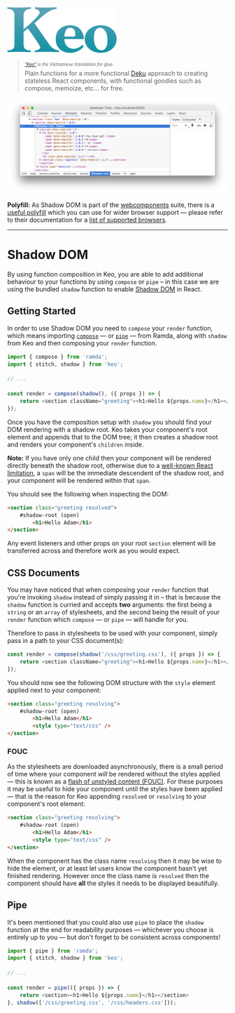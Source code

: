 <img src="../media/logo.png" alt="Keo" width="250" />

> <sub><sup>*["Keo"](https://vi.wikipedia.org/wiki/Keo) is the Vietnamese translation for glue.*</sup></sub><br />
> Plain functions for a more functional [Deku](https://github.com/dekujs/deku) approach to creating stateless React components, with functional goodies such as compose, memoize, etc... for free.

![Shadow DOM](../media/shadow-dom.png)

**Polyfill:** As Shadow DOM is part of the [webcomponents](https://developer.mozilla.org/en-US/docs/Web/Web_Components) suite, there is a [useful polyfill](https://github.com/webcomponents/webcomponentsjs) which you can use for wider browser support &mdash; please refer to their documentation for a [list of supported browsers](https://github.com/webcomponents/webcomponentsjs#browser-support).

---

# Shadow DOM

By using function composition in Keo, you are able to add additional behaviour to your functions by using `compose` or `pipe` &ndash; in this case we are using the bundled `shadow` function to enable [Shadow DOM](https://developer.mozilla.org/en-US/docs/Web/Web_Components/Shadow_DOM) in React.

## Getting Started

In order to use Shadow DOM you need to `compose` your `render` function, which means importing [`compose`](http://ramdajs.com/0.19.1/docs/#compose) &mdash; or [`pipe`](http://ramdajs.com/0.19.1/docs/#pipe) &mdash; from Ramda, along with `shadow` from Keo and then composing your `render` function.

```javascript
import { compose } from 'ramda';
import { stitch, shadow } from 'keo';

// ...

const render = compose(shadow(), ({ props }) => {
    return <section className="greeting"><h1>Hello ${props.name}</h1></section>
});
```

Once you have the composition setup with `shadow` you should find your DOM rendering with a shadow root. Keo takes your component's root element and appends that to the DOM tree; it then creates a shadow root and renders your component's `children` inside.

**Note:** If you have only one child then your component will be rendered directly beneath the shadow root, otherwise due to a [well-known React limitation](https://github.com/facebook/react/issues/2127), a `span` will be the immediate descendent of the shadow root, and your component will be rendered within that `span`.

You should see the following when inspecting the DOM:

```html
<section class="greeting resolved">
    #shadow-root (open)
        <h1>Hello Adam</h1>
</section>
```

Any event listeners and other props on your root `section` element will be transferred across and therefore work as you would expect.

## CSS Documents

You may have noticed that when composing your `render` function that you're invoking `shadow` instead of simply passing it in &ndash; that is because the `shadow` function is curried and accepts **two** arguments: the first being a `string` or an `array` of stylesheets, and the second being the result of your `render` function which `compose` &mdash; or `pipe` &mdash; will handle for you.

Therefore to pass in stylesheets to be used with your component, simply pass in a path to your CSS document(s):

```javascript
const render = compose(shadow('/css/greeting.css'), ({ props }) => {
    return <section className="greeting"><h1>Hello ${props.name}</h1></section>
});
```

You should now see the following DOM structure with the `style` element applied next to your component:

```html
<section class="greeting resolving">
    #shadow-root (open)
        <h1>Hello Adam</h1>
        <style type="text/css" />
</section>
```

### FOUC

As the stylesheets are downloaded asynchronously, there is a small period of time where your component *will* be rendered without the styles applied &mdash; this is known as a [flash of unstyled content (FOUC)](https://en.wikipedia.org/wiki/Flash_of_unstyled_content). For these purposes it may be useful to hide your component until the styles have been applied &mdash; that is the reason for Keo appending `resolved` or `resolving` to your component's root element:

```html
<section class="greeting resolving">
    #shadow-root (open)
        <h1>Hello Adam</h1>
        <style type="text/css" />
</section>
```

When the component has the class name `resolving` then it may be wise to hide the element, or at least let users know the component hasn't yet finished rendering. However once the class name is `resolved` then the component should have **all** the styles it needs to be displayed beautifully.

## Pipe

It's been mentioned that you could also use `pipe` to place the `shadow` function at the end for readability purposes &mdash; whichever you choose is entirely up to you &mdash; but don't forget to be consistent across components!

```javascript
import { pipe } from 'ramda';
import { stitch, shadow } from 'keo';

// ...

const render = pipe(({ props }) => {
    return <section><h1>Hello ${props.name}</h1></section>
}, shadow(['/css/greeting.css', '/css/headers.css']));
```
